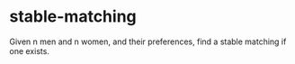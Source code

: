 # stable-matching
Given n men and n women, and their preferences, find a stable matching if one exists.
